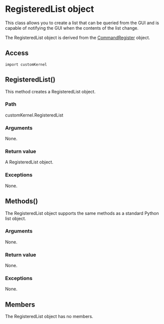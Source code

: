 # RegisteredList object

This class allows you to create a list that can be queried from the GUI and is capable of notifying the GUI when the contents of the list change.

The RegisteredList object is derived from the [CommandRegister](https://help.3ds.com/2022/english/DSSIMULIA_Established/SIMACAEKERRefMap/simaker-c-commandregisterpyc.htm?ContextScope=all) object.

## Access

```
import customKernel
```

## RegisteredList()



This method creates a RegisteredList object.



### Path

customKernel.RegisteredList

### Arguments

None.

### Return value

A RegisteredList object.

### Exceptions

None.



## Methods()



The RegisteredList object supports the same methods as a standard Python list object.



### Arguments

None.

### Return value

None.

### Exceptions

None.



## Members

The RegisteredList object has no members.